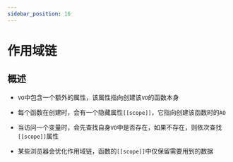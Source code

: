 ```yaml
---
sidebar_position: 16
---
```


# 作用域链

## 概述

- `VO`中包含一个额外的属性，该属性指向创建该`VO`的函数本身

- 每个函数在创建时，会有一个隐藏属性`[[scope]]`，它指向创建该函数时的`AO`

- 当访问一个变量时，会先查找自身`VO`中是否存在，如果不存在，则依次查找`[[scope]]`属性

- 某些浏览器会优化作用域链，函数的`[[scope]]`中仅保留需要用到的数据